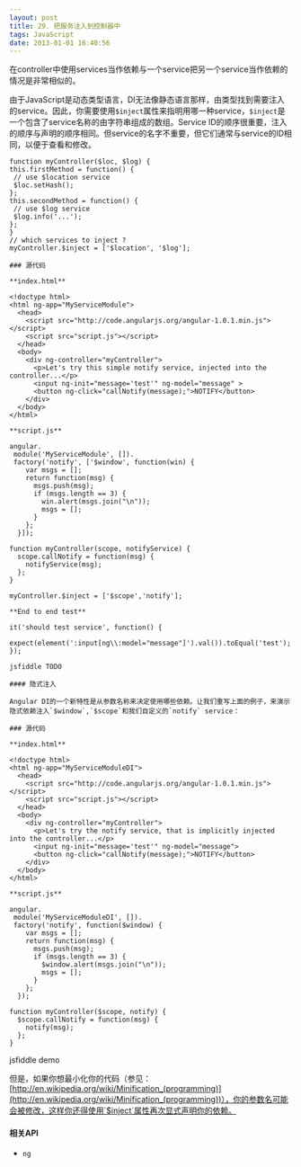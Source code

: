 ```yaml
---
layout: post
title: 29. 把服务注入到控制器中
tags: JavaScript
date: 2013-01-01 16:40:56
---
```


在controller中使用services当作依赖与一个service把另一个service当作依赖的情况是非常相似的。

由于JavaScript是动态类型语言，DI无法像静态语言那样，由类型找到需要注入的service。因此，你需要使用`$inject`属性来指明用哪一种service，`$inject`是一个包含了service名称的由字符串组成的数组。Service ID的顺序很重要，注入的顺序与声明的顺序相同。但service的名字不重要，但它们通常与service的ID相同，以便于查看和修改。

    function myController($loc, $log) {
    this.firstMethod = function() {
     // use $location service
     $loc.setHash();
    };
    this.secondMethod = function() {
     // use $log service
     $log.info('...');
    };
    }
    // which services to inject ?
    myController.$inject = ['$location', '$log'];

    ### 源代码

    **index.html**

    <!doctype html>
    <html ng-app="MyServiceModule">
      <head>
        <script src="http://code.angularjs.org/angular-1.0.1.min.js"></script>
        <script src="script.js"></script>
      </head>
      <body>
        <div ng-controller="myController">
          <p>Let's try this simple notify service, injected into the controller...</p>
          <input ng-init="message='test'" ng-model="message" >
          <button ng-click="callNotify(message);">NOTIFY</button>
        </div>
      </body>
    </html>

    **script.js**

    angular.
     module('MyServiceModule', []).
     factory('notify', ['$window', function(win) {
        var msgs = [];
        return function(msg) {
          msgs.push(msg);
          if (msgs.length == 3) {
            win.alert(msgs.join("\n"));
            msgs = [];
          }
        };
      }]);

    function myController(scope, notifyService) {
      scope.callNotify = function(msg) {
        notifyService(msg);
      };
    }

    myController.$inject = ['$scope','notify'];

    **End to end test**

    it('should test service', function() {
      expect(element(':input[ng\\:model="message"]').val()).toEqual('test');
    });

    jsfiddle TODO

    #### 隐式注入

    Angular DI的一个新特性是从参数名称来决定使用哪些依赖。让我们重写上面的例子，来演示隐式依赖注入`$window`,`$scope`和我们自定义的`notify` service：

    ### 源代码

    **index.html**

    <!doctype html>
    <html ng-app="MyServiceModuleDI">
      <head>
        <script src="http://code.angularjs.org/angular-1.0.1.min.js"></script>
        <script src="script.js"></script>
      </head>
      <body>
        <div ng-controller="myController">
          <p>Let's try the notify service, that is implicitly injected into the controller...</p>
          <input ng-init="message='test'" ng-model="message">
          <button ng-click="callNotify(message);">NOTIFY</button>
        </div>
      </body>
    </html>

    **script.js**

    angular.
     module('MyServiceModuleDI', []).
     factory('notify', function($window) {
        var msgs = [];
        return function(msg) {
          msgs.push(msg);
          if (msgs.length == 3) {
            $window.alert(msgs.join("\n"));
            msgs = [];
          }
        };
      });

    function myController($scope, notify) {
      $scope.callNotify = function(msg) {
        notify(msg);
      };
    }

jsfiddle demo

但是，如果你想最小化你的代码（参见：[http://en.wikipedia.org/wiki/Minification_(programming)](http://en.wikipedia.org/wiki/Minification_(programming))），你的参数名可能会被修改，这样你还得使用`$inject`属性再次显式声明你的依赖。

#### 相关API

*   `ng`
